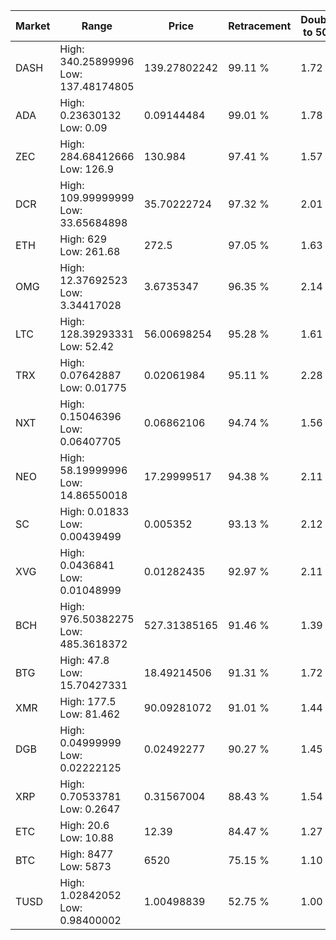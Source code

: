 | Market | Range | Price| Retracement | Doubles to 50% |
| --- | --- | --- | --- | --- |
| DASH | High: 340.25899996<br />Low: 137.48174805 | 139.27802242 | 99.11 % | 1.72 |
| ADA | High: 0.23630132<br />Low: 0.09 | 0.09144484 | 99.01 % | 1.78 |
| ZEC | High: 284.68412666<br />Low: 126.9 | 130.984 | 97.41 % | 1.57 |
| DCR | High: 109.99999999<br />Low: 33.65684898 | 35.70222724 | 97.32 % | 2.01 |
| ETH | High: 629<br />Low: 261.68 | 272.5 | 97.05 % | 1.63 |
| OMG | High: 12.37692523<br />Low: 3.34417028 | 3.6735347 | 96.35 % | 2.14 |
| LTC | High: 128.39293331<br />Low: 52.42 | 56.00698254 | 95.28 % | 1.61 |
| TRX | High: 0.07642887<br />Low: 0.01775 | 0.02061984 | 95.11 % | 2.28 |
| NXT | High: 0.15046396<br />Low: 0.06407705 | 0.06862106 | 94.74 % | 1.56 |
| NEO | High: 58.19999996<br />Low: 14.86550018 | 17.29999517 | 94.38 % | 2.11 |
| SC | High: 0.01833<br />Low: 0.00439499 | 0.005352 | 93.13 % | 2.12 |
| XVG | High: 0.0436841<br />Low: 0.01048999 | 0.01282435 | 92.97 % | 2.11 |
| BCH | High: 976.50382275<br />Low: 485.3618372 | 527.31385165 | 91.46 % | 1.39 |
| BTG | High: 47.8<br />Low: 15.70427331 | 18.49214506 | 91.31 % | 1.72 |
| XMR | High: 177.5<br />Low: 81.462 | 90.09281072 | 91.01 % | 1.44 |
| DGB | High: 0.04999999<br />Low: 0.02222125 | 0.02492277 | 90.27 % | 1.45 |
| XRP | High: 0.70533781<br />Low: 0.2647 | 0.31567004 | 88.43 % | 1.54 |
| ETC | High: 20.6<br />Low: 10.88 | 12.39 | 84.47 % | 1.27 |
| BTC | High: 8477<br />Low: 5873 | 6520 | 75.15 % | 1.10 |
| TUSD | High: 1.02842052<br />Low: 0.98400002 | 1.00498839 | 52.75 % | 1.00 |
